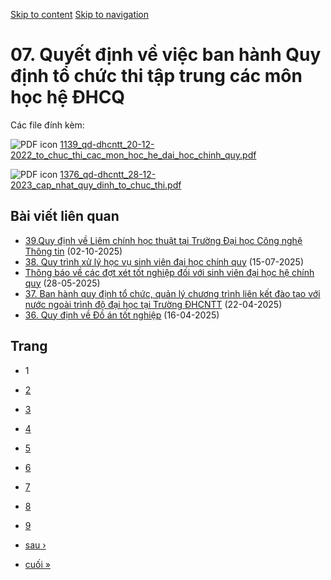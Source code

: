 [Skip to content](https://daa.uit.edu.vn/07-quyet-dinh-ve-viec-ban-hanh-quy-dinh-chuc-thi-tap-trung-cac-mon-hoc-he-dhcq#main)
 [Skip to navigation](https://daa.uit.edu.vn/07-quyet-dinh-ve-viec-ban-hanh-quy-dinh-chuc-thi-tap-trung-cac-mon-hoc-he-dhcq#main-nav)

07\. Quyết định về việc ban hành Quy định tổ chức thi tập trung các môn học hệ ĐHCQ
===================================================================================

Các file đính kèm: 

 ![PDF icon](https://daa.uit.edu.vn/modules/file/icons/application-pdf.png "application/pdf") [1139\_qd-dhcntt\_20-12-2022\_to\_chuc\_thi\_cac\_mon\_hoc\_he\_dai\_hoc\_chinh\_quy.pdf](https://daa.uit.edu.vn/sites/daa/files/202309/1139_qd-dhcntt_20-12-2022_to_chuc_thi_cac_mon_hoc_he_dai_hoc_chinh_quy.pdf)

 ![PDF icon](https://daa.uit.edu.vn/modules/file/icons/application-pdf.png "application/pdf") [1376\_qd-dhcntt\_28-12-2023\_cap\_nhat\_quy\_dinh\_to\_chuc\_thi.pdf](https://daa.uit.edu.vn/sites/daa/files/202312/1376_qd-dhcntt_28-12-2023_cap_nhat_quy_dinh_to_chuc_thi.pdf)

Bài viết liên quan
------------------

*   [39.Quy định về Liêm chính học thuật tại Trường Đại học Công nghệ Thông tin](https://daa.uit.edu.vn/39quy-dinh-ve-liem-chinh-hoc-thuat-tai-truong-dai-hoc-cong-nghe-thong-tin)
     (02-10-2025)
*   [38\. Quy trình xử lý học vụ sinh viên đại học chính quy](https://daa.uit.edu.vn/38-quy-trinh-xu-ly-hoc-vu-sinh-vien-dai-hoc-chinh-quy)
     (15-07-2025)
*   [Thông báo về các đợt xét tốt nghiệp đối với sinh viên đại học hệ chính quy](https://daa.uit.edu.vn/thong-bao-ve-cac-dot-xet-tot-nghiep-doi-voi-sinh-vien-dai-hoc-he-chinh-quy)
     (28-05-2025)
*   [37\. Ban hành quy định tổ chức, quản lý chương trình liên kết đào tạo với nước ngoài trình độ đại học tại Trường ĐHCNTT](https://daa.uit.edu.vn/37-ban-hanh-quy-dinh-chuc-quan-ly-chuong-trinh-lien-ket-dao-tao-voi-nuoc-ngoai-trinh-do-dai-hoc-tai)
     (22-04-2025)
*   [36\. Quy định về Đồ án tốt nghiệp](https://daa.uit.edu.vn/36-quy-dinh-ve-do-tot-nghiep)
     (16-04-2025)

Trang
-----

*   1
*   [2](https://daa.uit.edu.vn/07-quyet-dinh-ve-viec-ban-hanh-quy-dinh-chuc-thi-tap-trung-cac-mon-hoc-he-dhcq?page=1 "Đến trang 2")
    
*   [3](https://daa.uit.edu.vn/07-quyet-dinh-ve-viec-ban-hanh-quy-dinh-chuc-thi-tap-trung-cac-mon-hoc-he-dhcq?page=2 "Đến trang 3")
    
*   [4](https://daa.uit.edu.vn/07-quyet-dinh-ve-viec-ban-hanh-quy-dinh-chuc-thi-tap-trung-cac-mon-hoc-he-dhcq?page=3 "Đến trang 4")
    
*   [5](https://daa.uit.edu.vn/07-quyet-dinh-ve-viec-ban-hanh-quy-dinh-chuc-thi-tap-trung-cac-mon-hoc-he-dhcq?page=4 "Đến trang 5")
    
*   [6](https://daa.uit.edu.vn/07-quyet-dinh-ve-viec-ban-hanh-quy-dinh-chuc-thi-tap-trung-cac-mon-hoc-he-dhcq?page=5 "Đến trang 6")
    
*   [7](https://daa.uit.edu.vn/07-quyet-dinh-ve-viec-ban-hanh-quy-dinh-chuc-thi-tap-trung-cac-mon-hoc-he-dhcq?page=6 "Đến trang 7")
    
*   [8](https://daa.uit.edu.vn/07-quyet-dinh-ve-viec-ban-hanh-quy-dinh-chuc-thi-tap-trung-cac-mon-hoc-he-dhcq?page=7 "Đến trang 8")
    
*   [9](https://daa.uit.edu.vn/07-quyet-dinh-ve-viec-ban-hanh-quy-dinh-chuc-thi-tap-trung-cac-mon-hoc-he-dhcq?page=8 "Đến trang 9")
    
*   [sau ›](https://daa.uit.edu.vn/07-quyet-dinh-ve-viec-ban-hanh-quy-dinh-chuc-thi-tap-trung-cac-mon-hoc-he-dhcq?page=1 "Đến trang kế sau")
    
*   [cuối »](https://daa.uit.edu.vn/07-quyet-dinh-ve-viec-ban-hanh-quy-dinh-chuc-thi-tap-trung-cac-mon-hoc-he-dhcq?page=8 "Đến trang cuối cùng")
